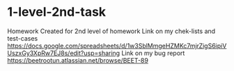 # 1-level-2nd-task
Homework
Created for 2nd level of homework
 Link on my chek-lists and test-cases https://docs.google.com/spreadsheets/d/1w3SblMmgeHZMKc7mjrZigS6ipiVUszxGy3XpRw7EJ8s/edit?usp=sharing
 Link on my bug report https://beetrootun.atlassian.net/browse/BEET-89